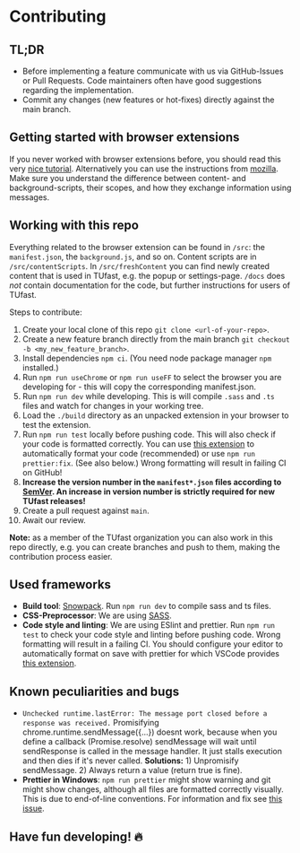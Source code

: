 # Contributing

## TL;DR
- Before implementing a feature communicate with us via GitHub-Issues or Pull Requests. Code maintainers often have good suggestions regarding the implementation.
- Commit any changes (new features or hot-fixes) directly against the main branch.

## Getting started with browser extensions

If you never worked with browser extensions before, you should read this very [nice tutorial](https://developer.chrome.com/docs/extensions/get-started). Alternatively you can use the instructions from [mozilla](https://developer.mozilla.org/de/docs/Mozilla/Add-ons/WebExtensions/Your_first_WebExtension). Make sure you understand the difference between content- and background-scripts, their scopes, and how they exchange information using messages.

## Working with this repo

Everything related to the browser extension can be found in `/src`: the `manifest.json`, the `background.js`, and so on. Content scripts are in `/src/contentScripts`. In `/src/freshContent` you can find newly created content that is used in TUfast, e.g. the popup or settings-page. `/docs` does _not_ contain documentation for the code, but further instructions for users of TUfast. 

Steps to contribute:

1. Create your local clone of this repo `git clone <url-of-your-repo>`.
3. Create a new feature branch directly from the main branch `git checkout -b <my_new_feature_branch>`.
4. Install dependencies `npm ci`. (You need node package manager `npm` installed.)
5. Run `npm run useChrome` or `npm run useFF` to select the browser you are developing for - this will copy the corresponding manifest.json.
6. Run `npm run dev` while developing. This is will compile `.sass` and `.ts` files and watch for changes in your working tree.
7. Load the `./build` directory as an unpacked extension in your browser to test the extension.
8. Run `npm run test` locally before pushing code. This will also check if your code is formatted correctly. You can use [this extension](https://marketplace.visualstudio.com/items?itemName=esbenp.prettier-vscode) to automatically format your code (recommended) or use `npm run prettier:fix`. (See also below.) Wrong formatting will result in failing CI on GitHub!
9. **Increase the version number in the `manifest*.json` files according to [SemVer](https://semver.org/). An increase in version number is strictly required for new TUfast releases!**
10. Create a pull request against `main`.
11. Await our review.

**Note:** as a member of the TUfast organization you can also work in this repo directly, e.g. you can create branches and push to them, making the contribution process easier.

## Used frameworks
- **Build tool**: [Snowpack](https://www.snowpack.dev/). Run `npm run dev` to compile sass and ts files.
- **CSS-Preprocessor**: We are using [SASS](https://sass-lang.com/).
- **Code style and linting**: We are using ESlint and prettier. Run `npm run test` to check your code style and linting before pushing code. Wrong formatting will result in a failing CI. You should configure your editor to automatically format on save with prettier for which VSCode provides [this extension](https://marketplace.visualstudio.com/items?itemName=esbenp.prettier-vscode).

## Known peculiarities and bugs
- `Unchecked runtime.lastError: The message port closed before a response was received.` Promisifying chrome.runtime.sendMessage({...}) doesnt work, because when you define a callback (Promise.resolve) sendMessage will wait until sendResponse is called in the message handler. It just stalls execution and then dies if it's never called. **Solutions:** 1) Unpromisify sendMessage. 2) Always return a value (return true is fine).
- **Prettier in Windows**: `npm run prettier` might show warning and git might show changes, although all files are formatted correctly visually. This is due to end-of-line conventions. For information and fix see [this issue](https://github.com/TUfast-TUD/TUfast_TUD/pull/157).

## Have fun developing! 🔥
